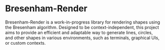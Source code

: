 # Bresenham-Render
Bresenham-Render is a work-in-progress library for rendering shapes using the Bresenham algorithm. Designed to be context-independent, this project aims to provide an efficient and adaptable way to generate lines, circles, and other shapes in various environments, such as terminals, graphical UIs, or custom contexts.
